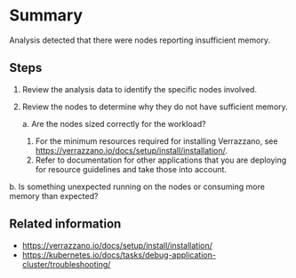 # Summary
Analysis detected that there were nodes reporting insufficient memory.

## Steps
1. Review the analysis data to identify the specific nodes involved.
2. Review the nodes to determine why they do not have sufficient memory.

   a. Are the nodes sized correctly for the workload?

      1. For the minimum resources required for installing Verrazzano, see https://verrazzano.io/docs/setup/install/installation/.
      2. Refer to documentation for other applications that you are deploying for resource guidelines and take those into account.

  b. Is something unexpected running on the nodes or consuming more memory than expected?

## Related information
* https://verrazzano.io/docs/setup/install/installation/
* https://kubernetes.io/docs/tasks/debug-application-cluster/troubleshooting/
